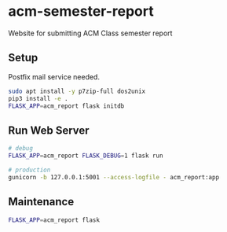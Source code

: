 # acm-semester-report
Website for submitting ACM Class semester report

## Setup

Postfix mail service needed.

```bash
sudo apt install -y p7zip-full dos2unix
pip3 install -e .
FLASK_APP=acm_report flask initdb
```

## Run Web Server

```bash
# debug
FLASK_APP=acm_report FLASK_DEBUG=1 flask run

# production
gunicorn -b 127.0.0.1:5001 --access-logfile - acm_report:app
```

## Maintenance

```bash
FLASK_APP=acm_report flask
```
